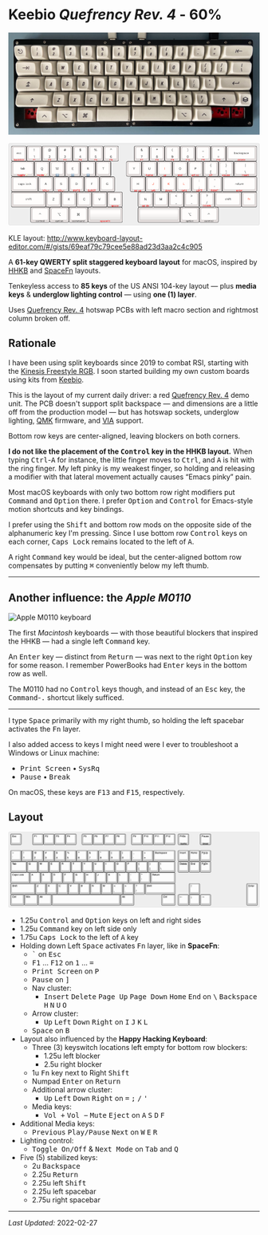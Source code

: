 # Keebio _Quefrency Rev. 4_ - 60%

![Keebio Quefrency Rev. 4 keyboard in 60% layout with Drop + biip MT3 Extended 2048 keycaps](images/keebio-quefrency-rev4-60.jpg)

![Keebio Quefrency Rev. 4 - 60% layout](images/keebio-quefrency-rev4-60.png)

KLE layout: <http://www.keyboard-layout-editor.com/#/gists/69eaf79c79cee5e88ad23d3aa2c4c905>

A <strong>61-key QWERTY split staggered keyboard layout</strong> for macOS, inspired by [HHKB](https://hhkb.io/layout/) and [SpaceFn](https://geekhack.org/index.php?topic=51069.0) layouts.

Tenkeyless access to <strong>85 keys</strong> of the US ANSI 104-key layout — plus <strong>media keys</strong> & <strong>underglow lighting control</strong> — using <strong>one (1) layer</strong>.

Uses [Quefrency Rev. 4](https://keeb.io/collections/quefrency-split-staggered-65-keyboard/products/quefrency-rev-4-65-split-staggered-keyboard) hotswap PCBs with left macro section and rightmost column broken off.

## Rationale

I have been using split keyboards since 2019 to combat RSI, starting with the [Kinesis Freestyle RGB](https://gaming.kinesis-ergo.com/edge/). I soon started building my own custom boards using kits from [Keebio](https://keeb.io).

This is the layout of my current daily driver: a red [Quefrency Rev. 4](https://keeb.io/collections/keyboard-pcbs/products/quefrency-rev-4-65-split-staggered-keyboard) demo unit. The PCB doesn't support split backspace — and dimensions are a little off from the production model — but has hotswap sockets, underglow lighting, [QMK](https://qmk.fm/) firmware, and [VIA](https://www.caniusevia.com/) support.

Bottom row keys are center-aligned, leaving blockers on both corners.

**I do not like the placement of the <kbd>Control</kbd> key in the HHKB layout.** When typing <kbd>Ctrl</kbd>-<kbd>A</kbd> for instance, the little finger moves to <kbd>Ctrl</kbd>, and <kbd>A</kbd> is hit with the ring finger. My left pinky is my weakest finger, so holding and releasing a modifier with that lateral movement actually causes “Emacs pinky” pain.

Most macOS keyboards with only two bottom row right modifiers put <kbd>Command</kbd> and <kbd>Option</kbd> there. I prefer <kbd>Option</kbd> and <kbd>Control</kbd> for Emacs-style motion shortcuts and key bindings.

I prefer using the <kbd>Shift</kbd> and bottom row mods on the opposite side of the alphanumeric key I'm pressing. Since I use bottom row <kbd>Control</kbd> keys on each corner, <kbd>Caps Lock</kbd> remains located to the left of <kbd>A</kbd>.

A right <kbd>Command</kbd> key would be ideal, but the center-aligned bottom row compensates by putting <kbd>⌘</kbd> conveniently below my left thumb.

-----

## Another influence: the _Apple M0110_

![Apple M0110 keyboard](https://www.keebtalk.com/uploads/db8059/original/2X/b/b902a0358f201db318168e18d4d7f273e29f2478.jpeg)

The first _Macintosh_ keyboards — with those beautiful blockers that inspired the HHKB — had a single left <kbd>Command</kbd> key.

An <kbd>Enter</kbd> key — distinct from <kbd>Return</kbd> — was next to the right <kbd>Option</kbd> key for some reason. I remember PowerBooks had <kbd>Enter</kbd> keys in the bottom row as well.

The M0110 had no <kbd>Control</kbd> keys though, and instead of an <kbd>Esc</kbd> key, the <kbd>Command</kbd>-<kbd>.</kbd> shortcut likely sufficed.

-----

I type <kbd>Space</kbd> primarily with my right thumb, so holding the left spacebar activates the <kbd>Fn</kbd> layer.

I also added access to keys I might need were I ever to troubleshoot a Windows or Linux machine:

* <kbd>Print Screen</kbd> • <kbd>SysRq</kbd>
* <kbd>Pause</kbd> • <kbd>Break</kbd>
  
On macOS, these keys are  <kbd>F13</kbd> and <kbd>F15</kbd>, respectively.

## Layout

![Keys from ANSI 104 available in this layout](images/keys-keebio-quefrency-rev4-60.png)

* 1.25u <kbd>Control</kbd> and <kbd>Option</kbd> keys on left and right sides
* 1.25u <kbd>Command</kbd> key on left side only
* 1.75u <kbd>Caps Lock</kbd> to the left of <kbd>A</kbd> key
* Holding down Left <kbd>Space</kbd> activates <kbd>Fn</kbd> layer, like in <strong>SpaceFn</strong>:
  * <kbd>`</kbd>  on <kbd>Esc</kbd>
  * <kbd>F1</kbd> … <kbd>F12</kbd> on <kbd>1</kbd> … <kbd>=</kdb>
  * <kbd>Print Screen</kbd> on <kbd>P</kbd>
  * <kbd>Pause</kbd> on <kbd>]</kbd>
  * Nav cluster:
    * <kbd>Insert</kbd> <kbd>Delete</kbd> <kbd>Page Up</kbd> <kbd>Page Down</kbd> <kbd>Home</kbd> <kbd>End</kbd> on <kbd>\\</kbd> <kbd>Backspace</kbd> <kbd>H</kbd> <kbd>N</kbd> <kbd>U</kbd> <kbd>O</kbd>
  * Arrow cluster:
    * <kbd>Up</kbd> <kbd>Left</kbd> <kbd>Down</kbd> <kbd>Right</kbd> on <kbd>I</kbd> <kbd>J</kbd> <kbd>K</kbd> <kbd>L</kbd>
  * <kbd>Space</kbd> on <kbd>B</kbd>
* Layout also influenced by the <strong>Happy Hacking Keyboard</strong>:
  * Three (3) keyswitch locations left empty for bottom row blockers:
    * 1.25u left blocker
    * 2.5u right blocker
  * 1u <kbd>Fn</kbd> key next to Right <kbd>Shift</kbd>
  * Numpad <kbd>Enter</kbd> on <kbd>Return</kbd>
  * Additional arrow cluster:
    * <kbd>Up</kbd> <kbd>Left</kbd> <kbd>Down</kbd> <kbd>Right</kbd> on <kbd>=</kbd> <kbd>;</kbd> <kbd>/</kbd> <kbd>'</kdb>
  * Media keys:
    * <kbd>Vol +</kbd> <kbd>Vol &minus;</kbd> <kbd>Mute</kbd> <kbd>Eject</kbd> on <kbd>A</kbd> <kbd>S</kbd> <kbd>D</kbd> <kbd>F</kbd>
* Additional Media keys:
  * <kbd>Previous</kbd> <kbd>Play/Pause</kbd> <kbd>Next</kbd> on <kbd>W</kbd> <kbd>E</kbd> <kbd>R</kbd>
* Lighting control:
  * <kbd>Toggle On/Off</kbd> & <kbd>Next Mode</kbd> on <kbd>Tab</kbd> and <kbd>Q</kbd>
* Five (5) stabilized keys:
  * 2u <kbd>Backspace</kbd>
  * 2.25u <kbd>Return</kbd>
  * 2.25u left <kbd>Shift</kbd>
  * 2.25u left spacebar
  * 2.75u right spacebar

-----

_Last Updated:_ 2022-02-27
